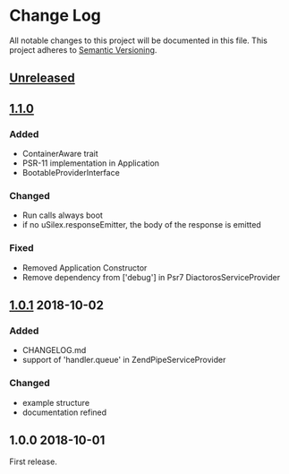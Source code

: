 Change Log
===========
All notable changes to this project will be documented in this file.
This project adheres to [Semantic Versioning](http://semver.org/).

## [Unreleased]

## [1.1.0]

### Added

- ContainerAware trait
- PSR-11 implementation in Application
- BootableProviderInterface

### Changed

- Run calls always boot
- if no uSilex.responseEmitter, the body of the response is emitted

### Fixed

- Removed Application Constructor
- Remove dependency from ['debug'] in Psr7 DiactorosServiceProvider

## [1.0.1] 2018-10-02

### Added

- CHANGELOG.md
- support of 'handler.queue' in ZendPipeServiceProvider

### Changed

- example structure
- documentation refined


## 1.0.0 2018-10-01

First release. 


[Unreleased]: https://github.com/linkeddatacenter/uSilex/compare/1.1.0...HEAD
[1.1.0]: https://github.com/linkeddatacenter/uSilex/compare/1.0.1...1.1.0
[1.0.1]: https://github.com/linkeddatacenter/uSilex/compare/1.0.0...1.0.1